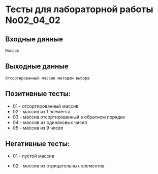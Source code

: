 # Тесты для лабораторной работы No02_04_02
## Входные данные
    Массив
## Выходные данные
    Отсортированный массив методом выбора 
## Позитивные тесты:
- 01 - отсортированный массив
- 02 - массив из 1 элемента
- 03 - массив отсортированный в обратном порядке
- 04 - массив из одинаковых чисел
- 05 - массив из 9 чисел

## Негативные тесты:
- 01 - пустой массив 

- 02 - массив из отрицательных элементов

